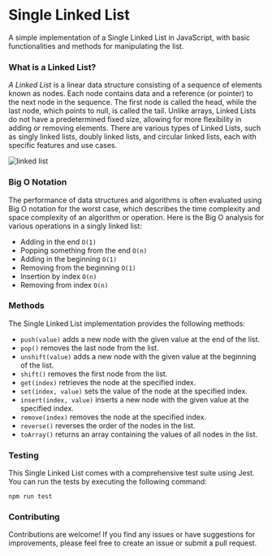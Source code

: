 # Single Linked List

A simple implementation of a Single Linked List in JavaScript, with basic functionalities and methods for manipulating the list.

### What is a Linked List?
*A Linked List* is a linear data structure consisting of a sequence of elements known as nodes. Each node contains data and a reference (or pointer) to the next node in the sequence. The first node is called the head, while the last node, which points to null, is called the tail. Unlike arrays, Linked Lists do not have a predetermined fixed size, allowing for more flexibility in adding or removing elements. There are various types of Linked Lists, such as singly linked lists, doubly linked lists, and circular linked lists, each with specific features and use cases.

![linked list](https://miro.medium.com/v2/resize:fit:953/1*iiEWrP2IznA6HbmuIdK0lQ.png)

### Big O Notation
The performance of data structures and algorithms is often evaluated using Big O notation for the worst case, which describes the time complexity and space complexity of an algorithm or operation. Here is the Big O analysis for various operations in a singly linked list:

* Adding in the end `O(1)`
* Popping something from the end `O(n)`
* Adding in the beginning `O(1)`
* Removing from the beginning `O(1)`
* Insertion by index `O(n)`
* Removing from index `O(n)`

### Methods

The Single Linked List implementation provides the following methods:

* `push(value)` adds a new node with the given value at the end of the list.
* `pop()` removes the last node from the list.
* `unshift(value)` adds a new node with the given value at the beginning of the list.
* `shift()` removes the first node from the list.
* `get(index)` retrieves the node at the specified index.
* `set(index, value)` sets the value of the node at the specified index.
* `insert(index, value)` inserts a new node with the given value at the specified index.
* `remove(index)` removes the node at the specified index.
* `reverse()` reverses the order of the nodes in the list.
* `toArray()` returns an array containing the values of all nodes in the list.

### Testing
This Single Linked List comes with a comprehensive test suite using Jest. You can run the tests by executing the following command:

```
npm run test
```
### Contributing

Contributions are welcome! If you find any issues or have suggestions for improvements, please feel free to create an issue or submit a pull request.

